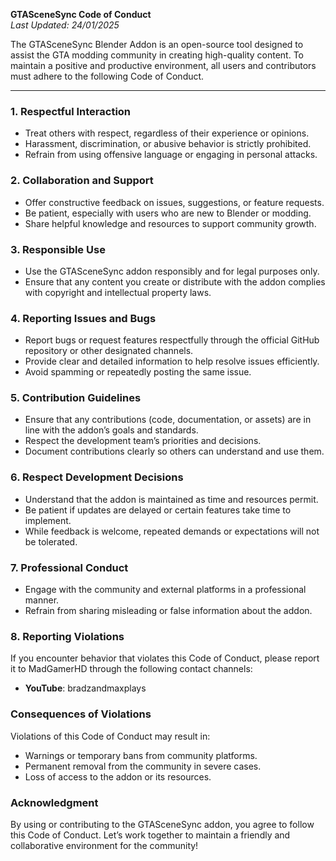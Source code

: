 **GTASceneSync Code of Conduct**  
*Last Updated: 24/01/2025*

The GTASceneSync Blender Addon is an open-source tool designed to assist the GTA modding community in creating high-quality content. To maintain a positive and productive environment, all users and contributors must adhere to the following Code of Conduct.

---

### 1. Respectful Interaction  
- Treat others with respect, regardless of their experience or opinions.  
- Harassment, discrimination, or abusive behavior is strictly prohibited.  
- Refrain from using offensive language or engaging in personal attacks.

### 2. Collaboration and Support  
- Offer constructive feedback on issues, suggestions, or feature requests.  
- Be patient, especially with users who are new to Blender or modding.  
- Share helpful knowledge and resources to support community growth.

### 3. Responsible Use  
- Use the GTASceneSync addon responsibly and for legal purposes only.  
- Ensure that any content you create or distribute with the addon complies with copyright and intellectual property laws.

### 4. Reporting Issues and Bugs  
- Report bugs or request features respectfully through the official GitHub repository or other designated channels.  
- Provide clear and detailed information to help resolve issues efficiently.  
- Avoid spamming or repeatedly posting the same issue.

### 5. Contribution Guidelines  
- Ensure that any contributions (code, documentation, or assets) are in line with the addon’s goals and standards.  
- Respect the development team’s priorities and decisions.  
- Document contributions clearly so others can understand and use them.

### 6. Respect Development Decisions  
- Understand that the addon is maintained as time and resources permit.  
- Be patient if updates are delayed or certain features take time to implement.  
- While feedback is welcome, repeated demands or expectations will not be tolerated.

### 7. Professional Conduct  
- Engage with the community and external platforms in a professional manner.  
- Refrain from sharing misleading or false information about the addon.

### 8. Reporting Violations  
If you encounter behavior that violates this Code of Conduct, please report it to MadGamerHD through the following contact channels:

- **YouTube**: bradzandmaxplays  

### Consequences of Violations  
Violations of this Code of Conduct may result in:

- Warnings or temporary bans from community platforms.  
- Permanent removal from the community in severe cases.  
- Loss of access to the addon or its resources.

### Acknowledgment  
By using or contributing to the GTASceneSync addon, you agree to follow this Code of Conduct. Let’s work together to maintain a friendly and collaborative environment for the community!
